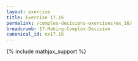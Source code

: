 ```yaml
---
layout: exercise
title: Exercise 17.16
permalink: /complex-decisions-exercises/ex_16/
breadcrumb: 17-Making-Complex-Decision
canonical_id: ex17.16
---
```


{% include mathjax_support %}
